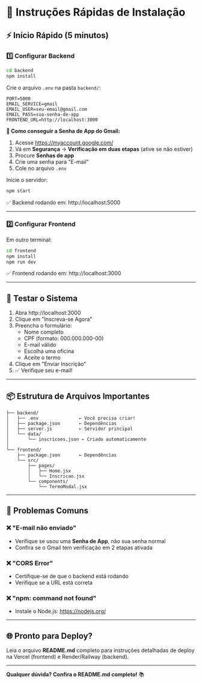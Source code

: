 # 🚀 Instruções Rápidas de Instalação

## ⚡ Início Rápido (5 minutos)

### 1️⃣ Configurar Backend

```bash
cd backend
npm install
```

Crie o arquivo `.env` na pasta `backend/`:
```env
PORT=5000
EMAIL_SERVICE=gmail
EMAIL_USER=seu-email@gmail.com
EMAIL_PASS=sua-senha-de-app
FRONTEND_URL=http://localhost:3000
```

**📧 Como conseguir a Senha de App do Gmail:**
1. Acesse https://myaccount.google.com/
2. Vá em **Segurança** → **Verificação em duas etapas** (ative se não estiver)
3. Procure **Senhas de app**
4. Crie uma senha para "E-mail"
5. Cole no arquivo `.env`

Inicie o servidor:
```bash
npm start
```

✅ Backend rodando em: http://localhost:5000

---

### 2️⃣ Configurar Frontend

Em outro terminal:

```bash
cd frontend
npm install
npm run dev
```

✅ Frontend rodando em: http://localhost:3000

---

## 🎯 Testar o Sistema

1. Abra http://localhost:3000
2. Clique em "Inscreva-se Agora"
3. Preencha o formulário:
   - Nome completo
   - CPF (formato: 000.000.000-00)
   - E-mail válido
   - Escolha uma oficina
   - Aceite o termo
4. Clique em "Enviar Inscrição"
5. ✅ Verifique seu e-mail!

---

## 📦 Estrutura de Arquivos Importantes

```
├── backend/
│   ├── .env               ← Você precisa criar!
│   ├── package.json       ← Dependências
│   ├── server.js          ← Servidor principal
│   └── data/
│       └── inscricoes.json ← Criado automaticamente
│
└── frontend/
    ├── package.json       ← Dependências
    └── src/
        ├── pages/
        │   ├── Home.jsx
        │   └── Inscricao.jsx
        └── components/
            └── TermoModal.jsx
```

---

## 🐛 Problemas Comuns

### ❌ "E-mail não enviado"
- Verifique se usou uma **Senha de App**, não sua senha normal
- Confira se o Gmail tem verificação em 2 etapas ativada

### ❌ "CORS Error"
- Certifique-se de que o backend está rodando
- Verifique se a URL está correta

### ❌ "npm: command not found"
- Instale o Node.js: https://nodejs.org/

---

## 🌐 Pronto para Deploy?

Leia o arquivo **README.md** completo para instruções detalhadas de deploy na Vercel (frontend) e Render/Railway (backend).

---

**Qualquer dúvida? Confira o README.md completo!** 📚

